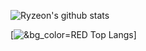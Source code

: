 ![Ryzeon's github stats](https://github-readme-stats.vercel.app/api?username=Ryzeon&show_icons=true&theme=radical&count_private=true)

[![&bg_color=RED Top Langs](https://github-readme-stats.vercel.app/api/top-langs/?username=Ryzeon&layout=compact)]
